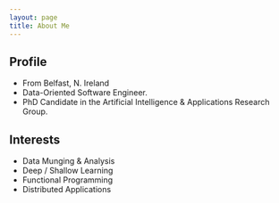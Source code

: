 ```yaml
---
layout: page
title: About Me
---
```


Profile
-----------------------------
  - From Belfast, N. Ireland
  - Data-Oriented Software Engineer.
  - PhD Candidate in the Artificial Intelligence & Applications Research Group.

Interests
-----------------------------
  - Data Munging & Analysis
  - Deep / Shallow Learning
  - Functional Programming
  - Distributed Applications
